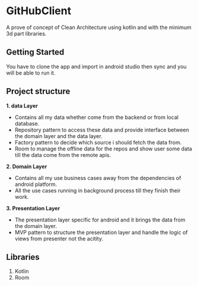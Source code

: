 # GitHubClient
A prove of concept of Clean Architecture using kotlin and with the minimum 3d part libraries.


## Getting Started
You have to clone the app and import in android studio then sync and you will be able to run it.

## Project structure 

**1. data Layer**
- Contains all my data whether come from the backend or from local database.
- Repository pattern to access these data and provide interface between the domain layer and the data layer.
- Factory pattern to decide which source i should fetch the data from.
- Room to manage the offline data for the repos and show user some data till the data come from the remote apis.

**2. Domain Layer**
- Contains all my use business cases away from the dependencies of android platform.
- All the use cases running in background process till they finish their work.

**3. Presentation Layer**
- The presentation layer specific for android and it brings the data from the domain layer.
- MVP pattern to structure the presentation layer and handle the logic of views from presenter not the acitity.

## Libraries

1. Kotlin 
4. Room 


